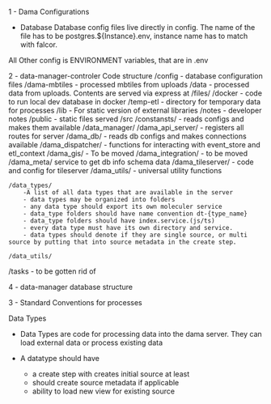 
1 - Dama Configurations
 - Database
   Database config files live directly in config. The name of the file has to be postgres.${Instance}.env, instance name has to match with falcor.

 All Other config is ENVIRONMENT variables, that are in .env

2 - data-manager-controler Code structure
  /config - database configuration files
  /dama-mbtiles - processed mbtiles from uploads
  /data - processed data from uploads. Contents are served via express at /files/
  /docker - code to run local dev database in docker
  /temp-etl - directory for temporary data for processes
  /lib - For static version of external libraries
  /notes - developer notes
  /public - static files served
  /src 
  	/constansts/ - reads configs and makes them available
  	/data_manager/
	  	/dama_api_server/ - registers all routes for server
	  	/dama_db/ - reads db configs and makes connections available
	  	/dama_dispatcher/ - functions for interacting with event_store and etl_context
	  	/dama_gis/ - To be moved
	  	/dama_integration/ - to be moved
	  	/dama_meta/ service to get db info schema data
	  	/dama_tileserver/ - code and config for tileserver
	  	/dama_utils/ - universal utility functions

	/data_types/ 
	  	-A list of all data types that are available in the server
	  	- data types may be organized into folders
	  	- any data type should export its own moleculer service
	  	- data_type folders should have name convention dt-{type_name}
	  	- data_type folders should have index.service.(js/ts)
	  	- every data type must have its own directory and service.
	  	- data types should denote if they are single source, or multi source by putting that into source metadata in the create step.

	/data_utils/





  /tasks - to be gotten rid of

4 - data-manager database structure

3 - Standard Conventions for processes


Data Types
 - Data Types are code for processing data into the dama server. They can load external data or process existing data
 
 - A datatype should have
   - a create step with creates initial source at least
   - should create source metadata if applicable
   - ability to load new view for existing source
   





